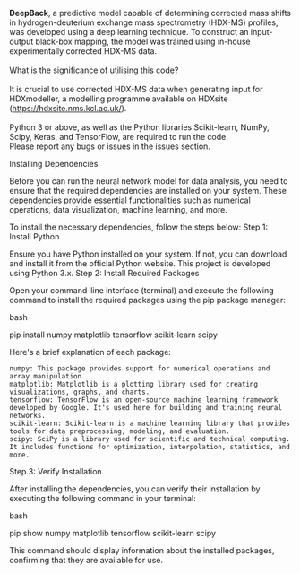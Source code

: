 <b>DeepBack</b>, a predictive model capable of determining corrected mass shifts in hydrogen-deuterium exchange mass spectrometry (HDX-MS) profiles, was developed using a deep learning technique. To construct an input-output black-box mapping, the model was trained using in-house experimentally corrected HDX-MS data. <br /><br />
What is the significance of utilising this code? <br />
<br /> It is crucial to use corrected HDX-MS data when generating input for HDXmodeller, a modelling programme available on HDXsite (https://hdxsite.nms.kcl.ac.uk/). <br /> <br /> Python 3 or above, as well as the Python libraries Scikit-learn, NumPy, Scipy, Keras, and TensorFlow, are required to run the code. 
<br> Please report any bugs or issues in the issues section.<br />

Installing Dependencies

Before you can run the neural network model for data analysis, you need to ensure that the required dependencies are installed on your system. These dependencies provide essential functionalities such as numerical operations, data visualization, machine learning, and more.

To install the necessary dependencies, follow the steps below:
Step 1: Install Python

Ensure you have Python installed on your system. If not, you can download and install it from the official Python website. This project is developed using Python 3.x.
Step 2: Install Required Packages

Open your command-line interface (terminal) and execute the following command to install the required packages using the pip package manager:

bash

pip install numpy matplotlib tensorflow scikit-learn scipy

Here's a brief explanation of each package:

    numpy: This package provides support for numerical operations and array manipulation.
    matplotlib: Matplotlib is a plotting library used for creating visualizations, graphs, and charts.
    tensorflow: TensorFlow is an open-source machine learning framework developed by Google. It's used here for building and training neural networks.
    scikit-learn: Scikit-learn is a machine learning library that provides tools for data preprocessing, modeling, and evaluation.
    scipy: SciPy is a library used for scientific and technical computing. It includes functions for optimization, interpolation, statistics, and more.

Step 3: Verify Installation

After installing the dependencies, you can verify their installation by executing the following command in your terminal:

bash

pip show numpy matplotlib tensorflow scikit-learn scipy

This command should display information about the installed packages, confirming that they are available for use.

